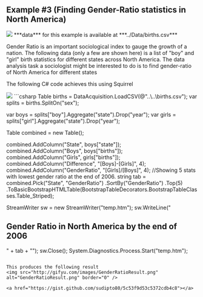 Example #3 (Finding Gender-Ratio statistics in North America)
----
<img src="http://alivecampus.com/wp-content/uploads/2013/12/male-female-ratio1.jpg"/>
***data*** for this example is available at ***../Data/births.csv***

<p>Gender Ratio is an important sociological index to gauge the growth of a nation. The following data (only a few are shown here) is a list of "boy" and "girl" birth statistics for different states across North America. The data analysis task a sociologist might be interested to do is to find gender-ratio of North America for different states</p>

<p>The following C# code achieves this using Squirrel</p>
<img src="http://gifyu.com/images/births.gif" border="0">
```csharp
Table births = DataAcquisition.LoadCSV(@"..\..\births.csv");
var splits = births.SplitOn("sex");
 
var boys = splits["boy"].Aggregate("state").Drop("year");
var girls = splits["girl"].Aggregate("state").Drop("year");
 
Table combined = new Table();
 
combined.AddColumn("State", boys["state"]);
combined.AddColumn("Boys", boys["births"]);
combined.AddColumn("Girls", girls["births"]);
combined.AddColumn("Difference", "[Boys]-[Girls]", 4);
combined.AddColumn("GenderRatio", "[Girls]/[Boys]", 4);
//Showing 5 stats with lowest gender ratio at the end of 2006.
string tab = combined.Pick("State", "GenderRatio")
.SortBy("GenderRatio")
.Top(5)
.ToBasicBootstrapHTMLTable(BootstrapTableDecorators.BootstrapTableClasses.Table_Striped);
 
StreamWriter sw = new StreamWriter("temp.htm");
sw.WriteLine("<html><h2>Gender Ratio in North America by the end of 2006</h2>" + tab + "</html>");
sw.Close();
System.Diagnostics.Process.Start("temp.htm"); 
```

This produces the following result 
<img src="http://gifyu.com/images/GenderRatioResult.png" alt="GenderRatioResult.png" border="0" />

<a href="https://gist.github.com/sudipto80/5c53f9d53c5372cdb4c8"></a>
